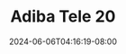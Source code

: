 --- 
title: "Adiba Tele 20"
description: "  bokeh Adiba Tele 20 ig   terbaru"
date: 2024-06-06T04:16:19-08:00
file_code: "d08qvz8a1fgv"
draft: false
cover: "syrdc3fpf584v56r.jpg"
tags: ["Adiba", "Tele", "bokep-indo", "bokep-viral", "bokep-ig"]
length: 62
fld_id: "1483867"
foldername: "Adiba"
categories: ["Adiba"]
views: 0
---
